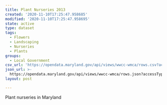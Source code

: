 ```yaml
---
title: Plant Nurseries 2013
created: '2020-11-10T17:25:47.958685'
modified: '2020-11-10T17:25:47.958695'
state: active
type: dataset
tags:
  - Flowers
  - Landscaping
  - Nurseries
  - Plants
groups:
  - Local Government
csv_url: 'https://opendata.maryland.gov/api/views/wwcc-wmca/rows.csv?accessType=DOWNLOAD'
json_url: >-
  https://opendata.maryland.gov/api/views/wwcc-wmca/rows.json?accessType=DOWNLOAD
layout: post

---
```

Plant nurseries in Maryland
